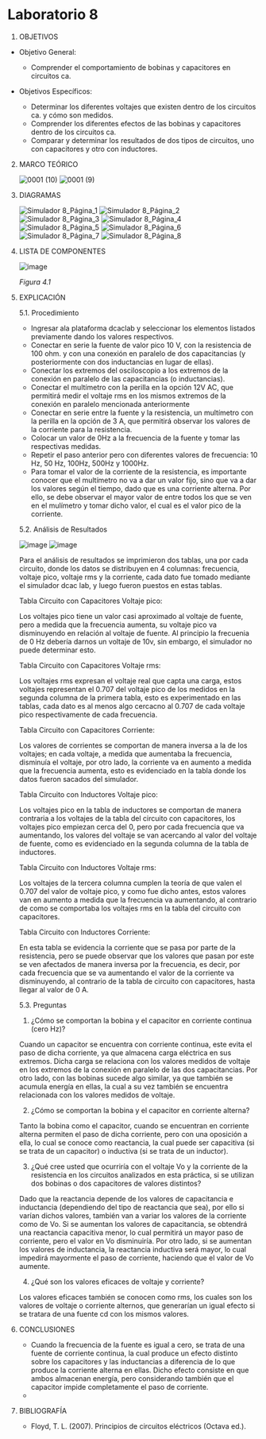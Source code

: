 # Laboratorio 8
1. OBJETIVOS
- Objetivo General:
   
   - Comprender el comportamiento de bobinas y capacitores en circuitos ca.
   
- Objetivos Específicos:
 
   - Determinar los diferentes voltajes que existen dentro de los circuitos ca. y cómo son medidos.
   - Comprender los diferentes efectos de las bobinas y capacitores dentro de los circuitos ca.
   - Comparar y determinar los resultados de dos tipos de circuitos, uno con capacitores y otro con inductores.
   
2. MARCO TEÓRICO
   
   ![0001 (10)](https://user-images.githubusercontent.com/76133212/112571149-7535f700-8db5-11eb-849e-77ffd878c3cf.jpg)
   ![0001 (9)](https://user-images.githubusercontent.com/76133212/112571156-7830e780-8db5-11eb-8c03-cdcf90ad42b6.jpg)

   
3. DIAGRAMAS
   
   ![Simulador 8_Página_1](https://user-images.githubusercontent.com/75439689/112569049-7d8c3300-8db1-11eb-90c5-30d3b1101517.jpg)
   ![Simulador 8_Página_2](https://user-images.githubusercontent.com/75439689/112569052-80872380-8db1-11eb-8d2b-0a85f2cc11e9.jpg)
   ![Simulador 8_Página_3](https://user-images.githubusercontent.com/75439689/112569068-84b34100-8db1-11eb-8320-3f1c7198ac45.jpg)
   ![Simulador 8_Página_4](https://user-images.githubusercontent.com/75439689/112569070-84b34100-8db1-11eb-9763-d028b36cfe7a.jpg)
   ![Simulador 8_Página_5](https://user-images.githubusercontent.com/75439689/112569073-854bd780-8db1-11eb-803e-e33a3ee3f4a7.jpg)
   ![Simulador 8_Página_6](https://user-images.githubusercontent.com/75439689/112569074-854bd780-8db1-11eb-9755-4bb522b21f8a.jpg)
   ![Simulador 8_Página_7](https://user-images.githubusercontent.com/75439689/112569065-841aaa80-8db1-11eb-811a-b680a3865ab6.jpg)
   ![Simulador 8_Página_8](https://user-images.githubusercontent.com/75439689/112569066-84b34100-8db1-11eb-875c-e6c380ec614c.jpg)

   
4. LISTA DE COMPONENTES
   
   ![image](https://user-images.githubusercontent.com/75439689/112568012-d0fd8180-8daf-11eb-9c98-ada8c7f6883e.png)
   
   *Figura 4.1*

5. EXPLICACIÓN

   5.1. Procedimiento
   
    - Ingresar ala plataforma dcaclab y seleccionar los elementos listados previamente dando los valores respectivos.
    - Conectar en serie la fuente de valor pico 10 V, con la resistencia de 100 ohm. y con una conexión en paralelo de dos capacitancias (y posteriormente con dos inductancias en lugar de ellas).
    - Conectar los extremos del osciloscopio a los extremos de la conexión en paralelo de las capacitancias (o inductancias).
    - Conectar el multímetro con la perilla en la opción 12V AC, que permitirá medir el voltaje rms en los mismos extremos de la conexión en paralelo mencionada anteriormente
    - Conectar en serie entre la fuente y la resistencia, un multímetro con la perilla en la opción de 3 A, que permitirá observar los valores de la corriente para la resistencia.
    - Colocar un valor de 0Hz a la frecuencia de la fuente y tomar las respectivas medidas.
    - Repetir el paso anterior pero con diferentes valores de frecuencia: 10 Hz, 50 Hz, 100Hz, 500Hz y 1000Hz.
    - Para tomar el valor de la corriente de la resistencia, es importante conocer que el multímetro no va a dar un valor fijo, sino que va a dar los valores según el tiempo, dado que es una corriente alterna. Por ello, se debe observar el mayor valor de entre todos los que se ven en el mulímetro y tomar dicho valor, el cual es el valor pico de la corriente.

   5.2. Análisis de Resultados
   
     ![image](https://user-images.githubusercontent.com/75439689/112569419-1f138480-8db2-11eb-8020-fd5d8867b814.png)
     ![image](https://user-images.githubusercontent.com/75439689/112569423-220e7500-8db2-11eb-9f39-554f6e1c49e6.png)
     
     Para el análisis de resultados se imprimieron dos tablas, una por cada circuito, donde los datos se distribuyen en 4 columnas: frecuencia, voltaje pico, voltaje rms y la corriente, cada dato fue tomado mediante el simulador dcac lab, y luego fueron puestos en estas tablas.
     
     Tabla Circuito con Capacitores Voltaje pico:
     
     Los voltajes pico tiene un valor casi aproximado al voltaje de fuente, pero a medida que la frecuencia aumenta, su voltaje pico va disminuyendo en relación al voltaje de fuente. Al principio la frecuenia de 0 Hz debería darnos un voltaje de 10v, sin embargo, el simulador no puede determinar esto.
     
     Tabla Circuito con Capacitores Voltaje rms:
     
     Los voltajes rms expresan el voltaje real que capta una carga, estos voltajes representan el 0.707 del voltaje pico de los medidos en la segunda columna de la primera tabla, esto es experimentado en las tablas, cada dato es al menos algo cercacno al 0.707 de cada voltaje pico respectivamente de cada frecuencia.
     
     Tabla Circuito con Capacitores Corriente:
     
     Los valores de corrientes se comportan de manera inversa a la de los voltajes; en cada voltaje, a medida que aumentaba la frecuencia, disminuía el voltaje, por otro lado, la corriente va en aumento a medida que la frecuencia aumenta, esto es evidenciado en la tabla donde los datos fueron sacados del simulador.
     
     Tabla Circuito con Inductores Voltaje pico:
     
     Los voltajes pico en la tabla de inductores se comportan de manera contraria a los voltajes de la tabla del circuito con capacitores, los voltajes pico empiezan cerca del 0, pero por cada frecuencia que va aumentando, los valores del voltaje se van acercando al valor del voltaje de fuente, como es evidenciado en la segunda columna de la tabla de inductores.
     
     Tabla Circuito con Inductores Voltaje rms:
     
     Los voltajes de la tercera columna cumplen la teoría de que valen el 0.707 del valor de voltaje pico, y como fue dicho antes, estos valores van en aumento a medida que la frecuencia va aumentando, al contrario de como se comportaba los voltajes rms en la tabla del circuito con capacitores.
     
     Tabla Circuito con Inductores Corriente:
     
     En esta tabla se evidencia la corriente que se pasa por parte de la resistencia, pero se puede observar que los valores que pasan por este se ven afectados de manera inversa por la frecuencia, es decir, por cada frecuencia que se va aumentando el valor de la corriente va disminuyendo, al contrario de la tabla de circuito con capacitores, hasta llegar al valor de 0 A.
     
   5.3. Preguntas
   
     1. ¿Cómo se comportan la bobina y el capacitor en corriente continua (cero Hz)?
       
     Cuando un capacitor se encuentra con corriente continua, este evita el paso de dicha corriente, ya que almacena carga eléctrica en sus extremos. Dicha carga se relaciona con los valores medidos de voltaje en los extremos de la conexión en paralelo de las dos capacitancias.
     Por otro lado, con las bobinas sucede algo similar, ya que también se acumula energía en ellas, la cual a su vez también se encuentra relacionada con los valores medidos de voltaje. 
         
     2. ¿Cómo se comportan la bobina y el capacitor en corriente alterna?

     Tanto la bobina como el capacitor, cuando se encuentran en corriente alterna permiten el paso de dicha corriente, pero con una oposición a ella, lo cual se conoce como reactancia, la cual puede ser capacitiva (si se trata de un capacitor) o inductiva (si se trata de un inductor).
      
     3. ¿Qué cree usted que ocurriría con el voltaje Vo y la corriente de la resistencia en los circuitos analizados en esta práctica, si se utilizan dos bobinas o dos capacitores de valores distintos?

     Dado que la reactancia depende de los valores de capacitancia e inductancia (dependiendo del tipo de reactancia que sea), por ello si varían dichos valores, también van a variar los valores de la corriente como de Vo.
     Si se aumentan los valores de capacitancia, se obtendrá una reactancia capacitiva menor, lo cual permitirá un mayor paso de corriente, pero el valor en Vo disminuiría.
     Por otro lado, si se aumentan los valores de inductancia, la reactancia inductiva será mayor, lo cual impedirá mayormente el paso de corriente, haciendo que el valor de Vo aumente.
       
     4. ¿Qué son los valores eficaces de voltaje y corriente?

     Los valores eficaces también se conocen como rms, los cuales son los valores de voltaje o corriente alternos, que generarían un igual efecto si se tratara de una fuente cd con los mismos valores.
       

  

6. CONCLUSIONES

   - Cuando la frecuencia de la fuente es igual a cero, se trata de una fuente de corriente continua, la cual produce un efecto distinto sobre los capacitores y las inductancias a diferencia de lo que produce la corriente alterna en ellas. Dicho efecto consiste en que ambos almacenan energía, pero considerando también que el capacitor impide completamente el paso de corriente. 
   - 

7. BIBLIOGRAFÍA

   - Floyd, T. L. (2007). Principios de circuitos eléctricos (Octava ed.).
